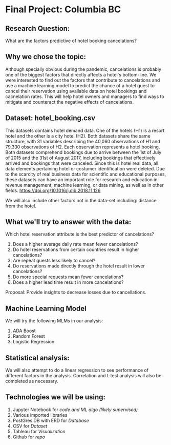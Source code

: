 # Final Project: Columbia BC 

## Research Question: 

What are the factors predictive of hotel booking cancelations?

## Why we chose the topic: 

Although specially obvious during the pandemic, cancelations is probably one of the biggest factors that directly affects a hotel's bottom-line. We were interested to find out the factors that contribute to cancelations and use a machine learning model to predict the chance of a hotel guest to cancel their reservation using available data on hotel bookings and cacnelation rates. This will help hotel owners and managers to find ways to mitigate and counteract the negative effects of cancelations.

## Dataset: hotel_booking.csv

This datasets contains hotel demand data. One of the hotels (H1) is a resort hotel and the other is a city hotel (H2). Both datasets share the same structure, with 31 variables describing the 40,060 observations of H1 and 79,330 observations of H2. Each observation represents a hotel booking. Both datasets comprehend bookings due to arrive between the 1st of July of 2015 and the 31st of August 2017, including bookings that effectively arrived and bookings that were canceled. Since this is hotel real data, all data elements pertaining hotel or costumer identification were deleted. Due to the scarcity of real business data for scientific and educational purposes, these datasets can have an important role for research and education in revenue management, machine learning, or data mining, as well as in other fields. https://doi.org/10.1016/j.dib.2018.11.126

We will also include other factors not in the data-set including: distance from the hotel. 


## What we'll try to answer with the data: 

Which hotel reservation attribute is the best predictor of cancelations?

1. Does a higher average daily rate mean fewer cancelations?
2. Do hotel reservations from certain countries result in higher cancelations?
3. Are repeat guests less likely to cancel?
4. Do reservations made directly through the hotel result in lower cancelations?
5. Do more special requests mean fewer cancelations?
6. Does a higher lead time result in more cancelations?

Proposal: Provide insights to decrease losses due to cancellations.

## Machine Learning Model

We will try the following MLMs in our analysis:

1. ADA Boost
2. Random Forest
3. Logistic Regression

## Statistical analysis:

We will also attempt to do a linear regression to see performance of different factors in the analysis. Correlation and t-test analysis will also be completed as necessary.

## Technologies we will be using:
1. Jupyter Notebook for *code and ML algo (likely supervised)*
2. Various imported libraries
3. PostGres DB with ERD for *Database*
4. CSV for *Dataset*
5. Tableau for *Visualization*
6. Github for *repo*
